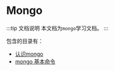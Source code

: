 # Mongo

:::tip 文档说明
本文档为`mongo`学习文档。
:::

包含的目录有：

- [认识mongo](./summary.md)
- [mongo 基本命令](./baseOrder.md)

